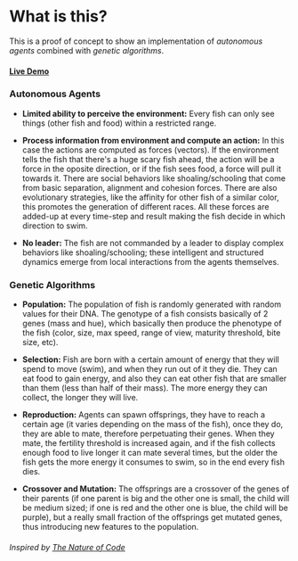 What is this?
=============

This is a proof of concept to show an implementation of *autonomous agents* combined with *genetic algorithms*.

#### [Live Demo](http://cazala.github.io/shoal/)

### Autonomous Agents

- **Limited ability to perceive the environment:** Every fish can only see things (other fish and food) within a restricted range.

- **Process information from environment and compute an action:** In this case the actions are computed as forces (vectors). If the environment tells the fish that there's a huge scary fish ahead, the action will be a force in the oposite direction, or if the fish sees food, a force will pull it towards it. There are social behaviors like shoaling/schooling that come from basic separation, alignment and cohesion forces. There are also evolutionary strategies, like the affinity for other fish of a similar color, this promotes the generation of different races. All these forces are added-up at every time-step and result making the fish decide in which direction to swim.

- **No leader:** The fish are not commanded by a leader to display complex behaviors like shoaling/schooling; these intelligent and structured dynamics emerge from local interactions from the agents themselves.

### Genetic Algorithms
	
- **Population:** The population of fish is randomly generated with random values for their DNA. The genotype of a fish consists basically of 2 genes (mass and hue), which basically then produce the phenotype of the fish (color, size, max speed, range of view, maturity threshold, bite size, etc).

- **Selection:** Fish are born with a certain amount of energy that they will spend to move (swim), and when they run out of it they die. They can eat food to gain energy, and also they can eat other fish that are smaller than them (less than half of their mass). The more energy they can collect, the longer they will live.

- **Reproduction:** Agents can spawn offsprings, they have to reach a certain age (it varies depending on the mass of the fish), once they do, they are able to mate, therefore perpetuating their genes. When they mate, the fertility threshold is increased again, and if the fish collects enough food to live longer it can mate several times, but the older the fish gets the more energy it consumes to swim, so in the end every fish dies.

- **Crossover and Mutation:** The offsprings are a crossover of the genes of their parents (if one parent is big and the other one is small, the child will be medium sized; if one is red and the other one is blue, the child will be purple), but a really small fraction of the offsprings get mutated genes, thus introducing new features to the population.

###### Inspired by [The Nature of Code](http://natureofcode.com/)
